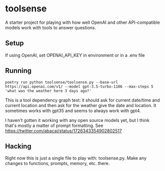 # toolsense

A starter project for playing with how well OpenAI and other API-compatible models work with tools to answer questions.

## Setup
If using OpenAI, set OPENAI_API_KEY in environment or in a .env file

## Running

```
poetry run python toolsense/toolsense.py --base-url https://api.openai.com/v1/ --model gpt-3.5-turbo-1106 --max-steps 5 'what was the weather here 3 days ago?'
```

This is a tool dependency graph test: it should ask for current date/time and current location and then ask for the weather give the date and location. It sometimes works with gpt35 and seems to always work with gpt4.

I haven't gotten it working with any open source models yet, but I think that's mostly a matter of prompt formatting. See https://twitter.com/abacaj/status/1726343354902802517

## Hacking

Right now this is just a single file to play with: toolsense.py. Make any changes to functions, prompts, memory, etc. there.
